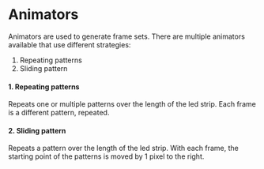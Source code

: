 # Animators

Animators are used to generate frame sets. There are multiple animators available that use different strategies:

1. Repeating patterns
2. Sliding pattern


#### 1. Repeating patterns
Repeats one or multiple patterns over the length of the led strip. Each frame is a different pattern, repeated. 

#### 2. Sliding pattern

Repeats a pattern over the length of the led strip. With each frame, the starting point of the patterns is moved by 1 pixel to the right. 